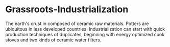 # Grassroots-Industrialization
The earth's crust in composed of ceramic raw materials.  Potters are ubiquitous in less developed countries.  Industrialization can start with quick production techniques of duplicates, beginning with energy optimized cook stoves and two kinds of ceramic water filters.
